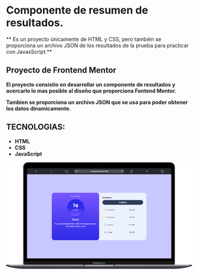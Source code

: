# Componente de resumen de resultados.

** Es un proyecto únicamente de HTML y CSS, pero también se proporciona un archivo JSON de los resultados de la prueba para practicar con JavasScript.**

## Proyecto de Frontend Mentor
**El proyecto consistio en desarrollar un componente de resultados y acercarlo lo mas posible al diseño que proporciona Fontend Mentor.**

**Tambien se proporciona un archivo JSON que se usa para poder obtener los datos dinamicamente.**

## TECNOLOGIAS:
- **HTML**
- **CSS**
- **JavaScript**

![Portada](./images/componente-de-resultados.png)